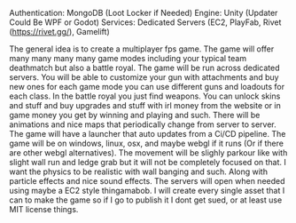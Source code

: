 Authentication: MongoDB (Loot Locker if Needed)
Engine: Unity (Updater Could Be WPF or Godot)
Services: Dedicated Servers (EC2, PlayFab, Rivet (https://rivet.gg/), Gamelift)

The general idea is to create a multiplayer fps game. The game will offer many many many many game modes including your typical team deathmatch but also a battle royal. The game will be run across dedicated servers. You will be able to customize your gun with attachments and buy new ones for each game mode you can use different guns and loadouts for each class. In the battle royal you just find weapons. You can unlock skins and stuff and buy upgrades and stuff with irl money from the website or in game money you get by winning and playing and such. There will be animations and nice maps that periodically change from server to server. The game will have a launcher that auto updates from a Ci/CD pipeline. The game will be on windows, linux, osx, and maybe webgl if it runs (Or if there are other webgl alternatives). The movement will be slighly parkour like with slight wall run and ledge grab but it will not be completely focused on that. I want the physics to be realistic with wall banging and such.  Along with particle effects and nice sound effects. The servers will open when needed using maybe a EC2 style thingamabob. I will create every single asset that I can to make the game so if I go to publish it I dont get sued, or at least use MIT license things.